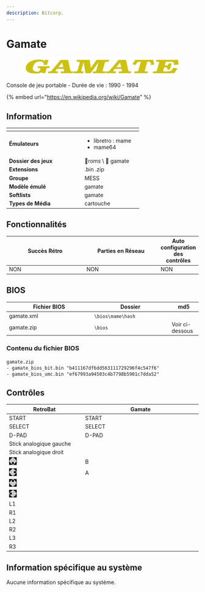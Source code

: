 ```yaml
---
description: Bitcorp.
---
```


# Gamate

<div align="left">

<figure><img src="https://raw.githubusercontent.com/fabricecaruso/es-theme-carbon/52ff37c9e265587d006945a2ba695b5a962b3a3d/art/logos/gamate.svg" alt=""><figcaption></figcaption></figure>

</div>

Console de jeu portable - Durée de vie : 1990 - 1994

{% embed url="https://en.wikipedia.org/wiki/Gamate" %}

## Information

<table data-header-hidden><thead><tr><th width="184"></th><th></th><th data-hidden></th></tr></thead><tbody><tr><td><strong>Émulateurs</strong></td><td><ul><li>libretro : mame</li><li>mame64</li></ul></td><td></td></tr><tr><td><strong>Dossier des jeux</strong></td><td><span data-gb-custom-inline data-tag="emoji" data-code="1f4c2">📂</span>roms \ <span data-gb-custom-inline data-tag="emoji" data-code="1f4c2">📂</span> gamate</td><td></td></tr><tr><td><strong>Extensions</strong></td><td>.bin .zip</td><td></td></tr><tr><td><strong>Groupe</strong></td><td>MESS</td><td></td></tr><tr><td><strong>Modèle émulé</strong></td><td>gamate</td><td></td></tr><tr><td><strong>Softlists</strong></td><td>gamate</td><td></td></tr><tr><td><strong>Types de Média</strong></td><td>cartouche</td><td></td></tr></tbody></table>

## Fonctionnalités

<table><thead><tr><th width="256">Succès Rétro</th><th width="243">Parties en Réseau</th><th>Auto configuration des contrôles</th></tr></thead><tbody><tr><td>NON</td><td>NON</td><td>NON</td></tr></tbody></table>

## BIOS

<table><thead><tr><th width="209.55555555555557">Fichier BIOS</th><th width="189">Dossier</th><th>md5</th></tr></thead><tbody><tr><td>gamate.xml</td><td><code>\bios\mame\hash</code></td><td></td></tr><tr><td>gamate.zip</td><td><code>\bios</code></td><td>Voir ci-dessous</td></tr></tbody></table>

### Contenu du fichier BIOS

```
gamate.zip
- gamate_bios_bit.bin "b411167df6dd563111729296f4c547f6"
- gamate_bios_umc.bin "ef67993a94503c4b7798b5901c7dda52"
```

## Contrôles

<table><thead><tr><th width="258">RetroBat</th><th width="443">Gamate</th></tr></thead><tbody><tr><td>START</td><td>START</td></tr><tr><td>SELECT</td><td>SELECT</td></tr><tr><td>D-PAD</td><td>D-PAD</td></tr><tr><td>Stick analogique gauche</td><td></td></tr><tr><td>Stick analogique droit</td><td></td></tr><tr><td><img src="../../../.gitbook/assets/image (19).png" alt="A"></td><td>B</td></tr><tr><td><img src="../../../.gitbook/assets/image (6).png" alt="B"></td><td>A</td></tr><tr><td><img src="../../../.gitbook/assets/image (34).png" alt="" data-size="original"></td><td></td></tr><tr><td><img src="../../../.gitbook/assets/image (32).png" alt="" data-size="line"></td><td></td></tr><tr><td>L1</td><td></td></tr><tr><td>R1</td><td></td></tr><tr><td>L2</td><td></td></tr><tr><td>R2</td><td></td></tr><tr><td>L3</td><td></td></tr><tr><td>R3</td><td></td></tr></tbody></table>

## Information spécifique au système

Aucune information spécifique au système.
